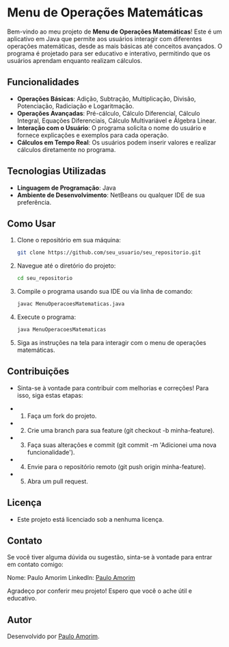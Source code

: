 # Menu de Operações Matemáticas

Bem-vindo ao meu projeto de **Menu de Operações Matemáticas**! Este é um aplicativo em Java que permite aos usuários interagir com diferentes operações matemáticas, desde as mais básicas até conceitos avançados. O programa é projetado para ser educativo e interativo, permitindo que os usuários aprendam enquanto realizam cálculos.

## Funcionalidades

- **Operações Básicas**: Adição, Subtração, Multiplicação, Divisão, Potenciação, Radiciação e Logaritmação.
- **Operações Avançadas**: Pré-cálculo, Cálculo Diferencial, Cálculo Integral, Equações Diferenciais, Cálculo Multivariável e Álgebra Linear.
- **Interação com o Usuário**: O programa solicita o nome do usuário e fornece explicações e exemplos para cada operação.
- **Cálculos em Tempo Real**: Os usuários podem inserir valores e realizar cálculos diretamente no programa.

## Tecnologias Utilizadas

- **Linguagem de Programação**: Java
- **Ambiente de Desenvolvimento**: NetBeans ou qualquer IDE de sua preferência.

## Como Usar

1. Clone o repositório em sua máquina:
   ```bash
   git clone https://github.com/seu_usuario/seu_repositorio.git
2. Navegue até o diretório do projeto:
   ```bash
   cd seu_repositorio
   
3. Compile o programa usando sua IDE ou via linha de comando:
   ```bash
   javac MenuOperacoesMatematicas.java
   
4. Execute o programa:
   ```bash
   java MenuOperacoesMatematicas

5. Siga as instruções na tela para interagir com o menu de operações matemáticas.

## Contribuições
- Sinta-se à vontade para contribuir com melhorias e correções! Para isso, siga estas etapas:

- 1. Faça um fork do projeto.
- 2. Crie uma branch para sua feature (git checkout -b minha-feature).
- 3. Faça suas alterações e commit (git commit -m 'Adicionei uma nova funcionalidade').
- 4. Envie para o repositório remoto (git push origin minha-feature).
- 5. Abra um pull request.
 
## Licença
- Este projeto está licenciado sob a nenhuma licença.

## Contato
Se você tiver alguma dúvida ou sugestão, sinta-se à vontade para entrar em contato comigo:

Nome: Paulo Amorim
LinkedIn: [Paulo Amorim](https://www.linkedin.com/in/paulo-amorim88/)

Agradeço por conferir meu projeto! Espero que você o ache útil e educativo.

## Autor
Desenvolvido por [Paulo Amorim](https://github.com/Paulo88).
